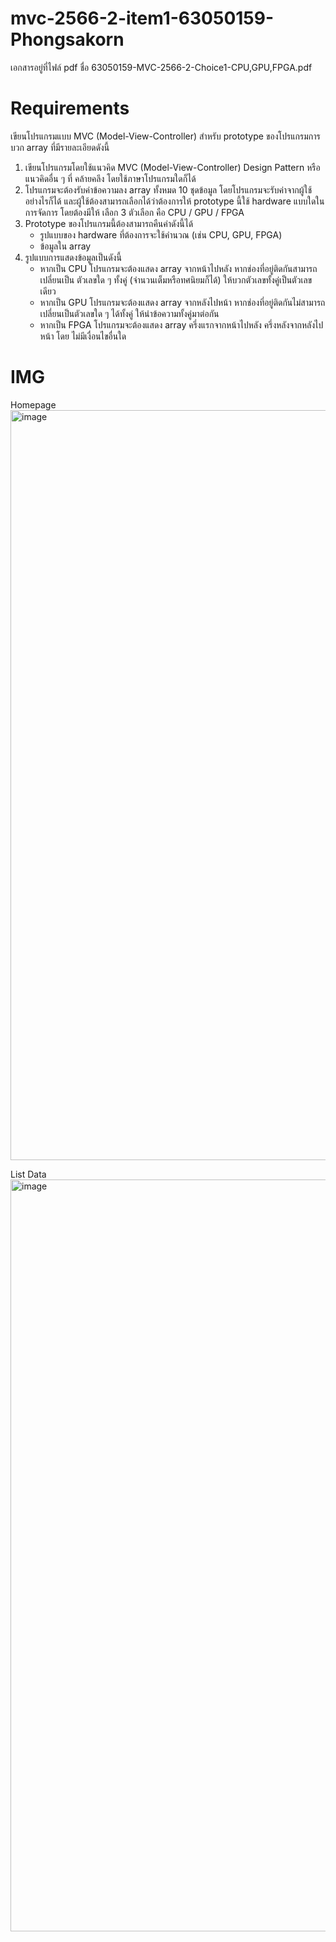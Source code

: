 # mvc-2566-2-item1-63050159-Phongsakorn
เอกสารอยู่ที่ไฟล์ pdf ชื่อ 63050159-MVC-2566-2-Choice1-CPU,GPU,FPGA.pdf


# Requirements
เขียนโปรแกรมแบบ MVC (Model-View-Controller) สําหรับ prototype ของโปรแกรมการ
บวก array ที่มีรายละเอียดดังนี้
1. เขียนโปรแกรมโดยใช้แนวคิด MVC (Model-View-Controller) Design Pattern หรือแนวคิดอื่น ๆ ที่
คล้ายคลึง โดยใช้ภาษาโปรแกรมใดก็ได้
2. โปรแกรมจะต้องรับค่าข้อความลง array ทั้งหมด 10 ชุดข้อมูล โดยโปรแกรมจะรับค่าจากผู้ใช้อย่างไรก็ได้
และผู้ใช้ต้องสามารถเลือกได้ว่าต้องการให้ prototype นี้ใช้ hardware แบบใดในการจัดการ โดยต้องมีให้
เลือก 3 ตัวเลือก คือ CPU / GPU / FPGA
3. Prototype ของโปรแกรมนี้ต้องสามารถคืนค่าดังนี้ได้
    - รูปแบบของ hardware ที่ต้องการจะใช้คํานวณ (เช่น CPU, GPU, FPGA)
    - ข้อมูลใน array
4. รูปแบบการแสดงข้อมูลเป็นดังนี้
    - หากเป็น CPU โปรแกรมจะต้องแสดง array จากหน้าไปหลัง หากช่องที่อยู่ติดกันสามารถเปลี่ยนเป็น
    ตัวเลขใด ๆ ทั้งคู่ (จํานวนเต็มหรือทศนิยมก็ได้) ให้บวกตัวเลขทั้งคู่เป็นตัวเลขเดียว
    - หากเป็น GPU โปรแกรมจะต้องแสดง array จากหลังไปหน้า หากช่องที่อยู่ติดกันไม่สามารถ
    เปลี่ยนเป็นตัวเลขใด ๆ ได้ทั้งคู่ ให้นําข้อความทั้งคู่มาต่อกัน
    - หากเป็น FPGA โปรแกรมจะต้องแสดง array ครึ่งแรกจากหน้าไปหลัง ครึ่งหลังจากหลังไปหน้า โดย
    ไม่มีเงื่อนไขอื่นใด

 # IMG
 Homepage
 <img width="1200" alt="image" src="https://cdn.discordapp.com/attachments/1067458504014708767/1203401476286844938/image.png?ex=65d0f5f6&is=65be80f6&hm=78d27dce5b24c51ab300cdbf889ec530463f7900fda8f6bd3204e36114c0449e&">

 List Data
 <img width="1203" alt="image" src="https://cdn.discordapp.com/attachments/1067458504014708767/1203401689294446622/image.png?ex=65d0f628&is=65be8128&hm=0ff830b30e3ad3ea9bcd029a27ab23f5c9b60a6c4fee0002c18b3b2af36a778f&">
